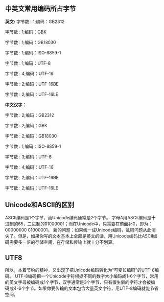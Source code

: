 ##  中英文常用编码所占字节
**英文:**
字节数 : 1;编码：GB2312

字节数 : 1;编码：GBK

字节数 : 1;编码：GB18030

字节数 : 1;编码：ISO-8859-1

字节数 : 1;编码：UTF-8

字节数 : 4;编码：UTF-16

字节数 : 2;编码：UTF-16BE

字节数 : 2;编码：UTF-16LE

**中文汉字：**

字节数 : 2;编码：GB2312

字节数 : 2;编码：GBK

字节数 : 2;编码：GB18030

字节数 : 1;编码：ISO-8859-1

字节数 : 3;编码：UTF-8

字节数 : 4;编码：UTF-16

字节数 : 2;编码：UTF-16BE

字节数 : 2;编码：UTF-16LE


## Unicode和ASCII的区别
ASCII编码是1个字节，而Unicode编码通常是2个字节。
字母A用ASCII编码是十进制的65，二进制的01000001；而在Unicode中，只需要在前面补0，即为：00000000 01000001。
新的问题：如果统一成Unicode编码，乱码问题从此消失了。但是，如果你写的文本基本上全部是英文的话，用Unicode编码比ASCII编码需要多一倍的存储空间，在存储和传输上就十分不划算。
## UTF8
所以，本着节约的精神，又出现了把Unicode编码转化为“可变长编码”的UTF-8编码。
UTF-8编码把一个Unicode字符根据不同的数字大小编码成1-6个字节，常用的英文字母被编码成1个字节，汉字通常是3个字节，只有很生僻的字符才会被编码成4-6个字节。如果你要传输的文本包含大量英文字符，用UTF-8编码就能节省空间。